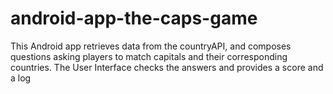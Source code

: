 # android-app-the-caps-game

This Android app retrieves data from the countryAPI, and composes questions asking players to match capitals and their corresponding countries.
The User Interface checks the answers and provides a score and a log
